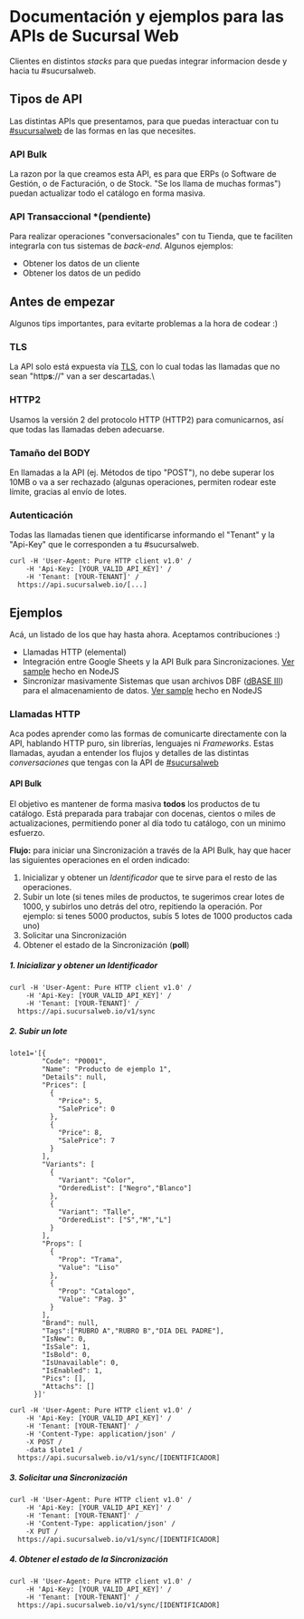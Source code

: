 # Documentación y ejemplos para las APIs de Sucursal Web
Clientes en distintos *stacks* para que puedas integrar informacion desde y hacia tu #sucursalweb.

## Tipos de API
Las distintas APIs que presentamos, para que puedas interactuar con tu [#sucursalweb](https://www.sucursalweb.io) de las formas en las que necesites.

### API Bulk
La razon por la que creamos esta API, es para que ERPs (o Software de Gestión, o de Facturación, o de Stock. "Se los llama de muchas formas") puedan actualizar todo el catálogo en forma masiva.

### API Transaccional *(pendiente)
Para realizar operaciones "conversacionales" con tu Tienda, que te faciliten integrarla con tus sistemas de *back-end*. Algunos ejemplos:

* Obtener los datos de un cliente
* Obtener los datos de un pedido

## Antes de empezar
Algunos tips importantes, para evitarte problemas a la hora de codear :)

### TLS
La API solo está expuesta vía [TLS](https://en.wikipedia.org/wiki/Transport_Layer_Security), con lo cual todas las llamadas que no sean "http**s**://" van a ser descartadas.\

### HTTP2
Usamos la versión 2 del protocolo HTTP (HTTP2) para comunicarnos, así que todas las llamadas deben adecuarse.

### Tamaño del BODY
En llamadas a la API (ej. Métodos de tipo "POST"), no debe superar los 10MB o va a ser rechazado (algunas operaciones, permiten rodear este límite, gracias al envío de lotes.

### Autenticación
Todas las llamadas tienen que identificarse informando el "Tenant" y la "Api-Key" que le corresponden a tu #sucursalweb.

```
curl -H 'User-Agent: Pure HTTP client v1.0' /
    -H 'Api-Key: [YOUR_VALID_API_KEY]' /
    -H 'Tenant: [YOUR-TENANT]' /
  https://api.sucursalweb.io/[...]
```

## Ejemplos
Acá, un listado de los que hay hasta ahora. Aceptamos contribuciones :)

* Llamadas HTTP (elemental)
* Integración entre Google Sheets y la API Bulk para Sincronizaciones. [Ver sample](https://github.com/sucursalweb/api-docs/tree/master/samples/googlesheet-node) hecho en NodeJS
* Sincronizar masivamente Sistemas que usan archivos DBF ([dBASE III](https://es.wikipedia.org/wiki/DBase#dBASE_III)) para el almacenamiento de datos. [Ver sample](https://github.com/sucursalweb/api-docs/tree/master/samples/dbf-node) hecho en NodeJS

### Llamadas HTTP
Aca podes aprender como las formas de comunicarte directamente con la API, hablando HTTP puro, sin librerías, lenguajes ni *Frameworks*. Estas llamadas, ayudan a entender los flujos y detalles de las distintas *conversaciones* que tengas con la API de [#sucursalweb](https://twitter.com/sucursalwebio)

#### API Bulk
El objetivo es mantener de forma masiva **todos** los productos de tu catálogo. Está preparada para trabajar con docenas, cientos o miles de actualizaciones, permitiendo poner al día todo tu catálogo, con un minimo esfuerzo.

**Flujo:** para iniciar una Sincronización a través de la API Bulk, hay que hacer las siguientes operaciones en el orden indicado:

1. Inicializar y obtener un *Identificador* que te sirve para el resto de las operaciones.
2. Subir un lote (si tenes miles de productos, te sugerimos crear lotes de 1000, y subirlos uno detrás del otro, repitiendo la operación. Por ejemplo: si tenes 5000 productos, subís 5 lotes de 1000 productos cada uno)
3. Solicitar una Sincronización
4. Obtener el estado de la Sincronización (**poll**)

##### 1. Inicializar y obtener un *Identificador*
```
curl -H 'User-Agent: Pure HTTP client v1.0' /
    -H 'Api-Key: [YOUR_VALID_API_KEY]' /
    -H 'Tenant: [YOUR-TENANT]' /
  https://api.sucursalweb.io/v1/sync
```

##### 2. Subir un lote
```
lote1='[{
        "Code": "P0001",
        "Name": "Producto de ejemplo 1",
        "Details": null,
        "Prices": [
          {
            "Price": 5,
            "SalePrice": 0
          },
          {
            "Price": 8,
            "SalePrice": 7
          }
        ],
        "Variants": [
          {
            "Variant": "Color",
            "OrderedList": ["Negro","Blanco"]
          },
          {
            "Variant": "Talle",
            "OrderedList": ["S","M","L"]
          }
        ],
        "Props": [
          {
            "Prop": "Trama",
            "Value": "Liso"
          },
          {
            "Prop": "Catalogo",
            "Value": "Pag. 3"
          }
        ],
        "Brand": null,
        "Tags":["RUBRO A","RUBRO B","DIA DEL PADRE"],
        "IsNew": 0,
        "IsSale": 1,
        "IsBold": 0,
        "IsUnavailable": 0,
        "IsEnabled": 1,
        "Pics": [],
        "Attachs": []
      }]'

curl -H 'User-Agent: Pure HTTP client v1.0' /
    -H 'Api-Key: [YOUR_VALID_API_KEY]' /
    -H 'Tenant: [YOUR-TENANT]' /
    -H 'Content-Type: application/json' /
    -X POST /
    -data $lote1 /
  https://api.sucursalweb.io/v1/sync/[IDENTIFICADOR]
```

##### 3. Solicitar una Sincronización
```
curl -H 'User-Agent: Pure HTTP client v1.0' /
    -H 'Api-Key: [YOUR_VALID_API_KEY]' /
    -H 'Tenant: [YOUR-TENANT]' /
    -H 'Content-Type: application/json' /
    -X PUT /
  https://api.sucursalweb.io/v1/sync/[IDENTIFICADOR]
```

##### 4. Obtener el estado de la Sincronización
```
curl -H 'User-Agent: Pure HTTP client v1.0' /
    -H 'Api-Key: [YOUR_VALID_API_KEY]' /
    -H 'Tenant: [YOUR-TENANT]' /
  https://api.sucursalweb.io/v1/sync/[IDENTIFICADOR]
```
